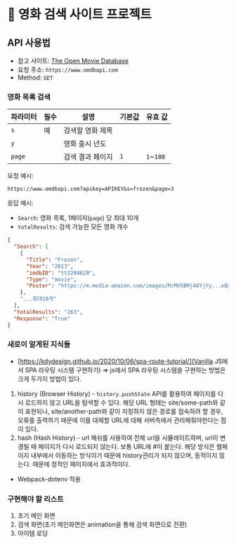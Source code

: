 # 🎥 영화 검색 사이트 프로젝트

## API 사용법

- 참고 사이트: [The Open Movie Database](http://www.omdbapi.com/)
- 요청 주소: `https://www.omdbapi.com`
- Method: `GET`

### 영화 목록 검색

파라미터 | 필수 | 설명 | 기본값 | 유효 값
--|--|--|--|--
`s` | 예 | 검색할 영화 제목 | |
`y` | | 영화 출시 년도 | |
`page` | | 검색 결과 페이지 | `1` | `1`~`100`

요청 예시:

```url
https://www.omdbapi.com?apikey=APIKEY&s=frozen&page=3
```

응답 예시:

- `Search`: 영화 목록, 1페이지(`page`) 당 최대 10개
- `totalResults`: 검색 가능한 모든 영화 개수

```json
{
  "Search": [
    {
      "Title": "Frozen",
      "Year": "2013",
      "imdbID": "tt2294629",
      "Type": "movie",
      "Poster": "https://m.media-amazon.com/images/M/MV5BMjA0YjYy...eQXVyNDg4NjY5OTQ@._V1_SX300.jpg"
    },
    "...최대10개"
  ],
  "totalResults": "263",
  "Response": "True"
}
```

### 새로이 알게된 지식들
- [https://kdydesign.github.io/2020/10/06/spa-route-tutorial/](Vanilla JS에서 SPA 라우팅 시스템 구현하기)
=> js에서 SPA 라우팅 시스템을 구현하는 방법은 크게 두가지 방법이 있다.
1. history (Browser History) - `history.pushState` API를 활용하여 페이지를 다시 로드하지 않고 URL을 탐색할 수 있다.
해당 URL 형태는 site/some-path와 같이 표현되나, site/another-path와 같이 지정하지 않은 경로를 접속하려 할 경우, 오류를 출력하기 때문에 이를 대체할 URL에 대해 서버측에서 관리해줘야한다는 점이 있다.
2. hash (Hash History) - url 해쉬를 사용하여 전체 url을 시뮬레이트하며, url이 변경될 때 페이지가 다시 로드되지 않는다. 보통 URL에 #이 붙는다. 해당 방식은 웹페이지 내부에서 이동하는 방식이기 때문에 history관리가 되지 않으며, 동적이지 않는다. 때문에 정적인 페이지에서 효과적이다.

- Webpack-dotenv 적용


### 구현해야 할 리스트
1. 초기 메인 화면
2. 검색 화면(초기 메인화면은 animation을 통해 검색 화면으로 전환)
3. 아이템 로딩 